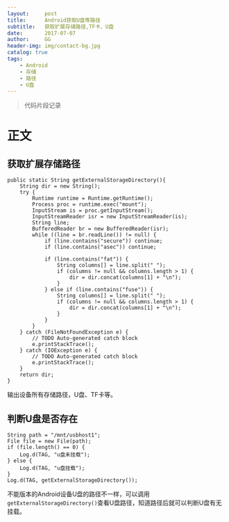 ```yaml
---
layout:     post
title:      Android获取U盘等路径
subtitle:   获取扩展存储路径,TF卡、U盘
date:       2017-07-07
author:     GG
header-img: img/contact-bg.jpg
catalog: true
tags:
    - Android
    - 存储
    - 路径
    - U盘
---
```




> 代码片段记录


# 正文

## 获取扩展存储路径

    public static String getExternalStorageDirectory(){
        String dir = new String();
        try {
            Runtime runtime = Runtime.getRuntime();
            Process proc = runtime.exec("mount");
            InputStream is = proc.getInputStream();
            InputStreamReader isr = new InputStreamReader(is);
            String line;
            BufferedReader br = new BufferedReader(isr);
            while ((line = br.readLine()) != null) {
                if (line.contains("secure")) continue;
                if (line.contains("asec")) continue;

                if (line.contains("fat")) {
                    String columns[] = line.split(" ");
                    if (columns != null && columns.length > 1) {
                        dir = dir.concat(columns[1] + "\n");
                    }
                } else if (line.contains("fuse")) {
                    String columns[] = line.split(" ");
                    if (columns != null && columns.length > 1) {
                        dir = dir.concat(columns[1] + "\n");
                    }
                }
            }
        } catch (FileNotFoundException e) {
            // TODO Auto-generated catch block
            e.printStackTrace();
        } catch (IOException e) {
            // TODO Auto-generated catch block
            e.printStackTrace();
        }
        return dir;
    }

	
输出设备所有存储路径，U盘、TF卡等。   


## 判断U盘是否存在

    String path = "/mnt/usbhost1";
    File file = new File(path);
    if (file.length() == 0) {
        Log.d(TAG, "u盘未挂载");
    } else {
        Log.d(TAG, "u盘挂载");
    }
    Log.d(TAG, getExternalStorageDirectory());

不能版本的Android设备U盘的路径不一样，可以调用`getExternalStorageDirectory()`查看U盘路径，知道路径后就可以判断U盘有无挂载。  